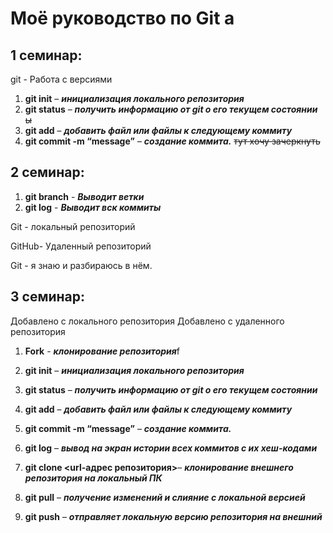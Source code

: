 # Моё руководство по Git a
## 1 семинар:
git - Работа с версиями
1. **git init** – ***инициализация локального репозитория***
2. **git status** – ***получить информацию от git о его текущем состоянии*** ~~ы~~
3. **git add** – ***добавить файл или файлы к следующему коммиту***
4. **git commit -m “message”** – ***создание коммита.***
 ~~тут хочу зачеркнуть~~ 
 ## 2 семинар:
 1. **git branch** - ***Выводит ветки***
 2. **git log** - ***Выводит вск коммиты***
 
 Git - локальный репозиторий

 GitHub- Удаленный репозиторий

Git - я знаю и разбираюсь в нём.
## 3 семинар:
Добавлено с локального репозитория
Добавлено с удаленного репозитория
1. **Fork** - ***клонирование репозитория***f

2. **git init** – ***инициализация локального репозитория*** 

3. **git status** – ***получить информацию от git о его текущем состоянии*** 

4. **git add** – ***добавить файл или файлы к следующему коммиту*** 
5. **git commit -m “message”** – ***создание коммита.*** 
6. **git log** – ***вывод на экран истории всех коммитов с их хеш-кодами*** 
7. **git clone <url-адрес репозитория>**– ***клонирование внешнего репозитория на  локальный ПК*** 
8. **git pull** – ***получение изменений и слияние с локальной версией***
9. **git push** –
***отправляет локальную версию репозитория на внешний***